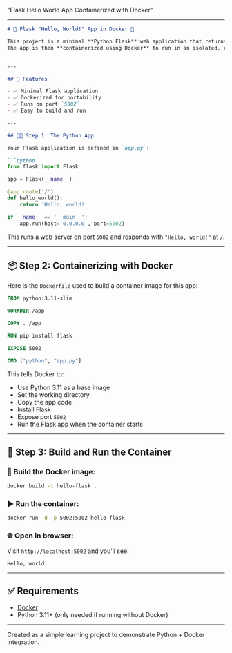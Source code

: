 "Flask Hello World App Containerized with Docker"

---

```markdown
# 🐍 Flask "Hello, World!" App in Docker 🐳

This project is a minimal **Python Flask** web application that returns "Hello, world!" at the root URL.  
The app is then **containerized using Docker** to run in an isolated, reproducible environment.


---

## 🚀 Features

- ✅ Minimal Flask application
- ✅ Dockerized for portability
- ✅ Runs on port `5002`
- ✅ Easy to build and run

---

## 👨‍💻 Step 1: The Python App

Your Flask application is defined in `app.py`:

```python
from flask import Flask

app = Flask(__name__)

@app.route('/')
def hello_world():
    return 'Hello, world!'

if __name__ == '__main__':
    app.run(host='0.0.0.0', port=5002)
````

This runs a web server on port `5002` and responds with `"Hello, world!"` at `/`.

---

## 📦 Step 2: Containerizing with Docker

Here is the `Dockerfile` used to build a container image for this app:

```Dockerfile
FROM python:3.11-slim

WORKDIR /app

COPY . /app

RUN pip install flask

EXPOSE 5002

CMD ["python", "app.py"]
```

This tells Docker to:

* Use Python 3.11 as a base image
* Set the working directory
* Copy the app code
* Install Flask
* Expose port `5002`
* Run the Flask app when the container starts

---

## 🧪 Step 3: Build and Run the Container

### 🔨 Build the Docker image:

```bash
docker build -t hello-flask .
```

### ▶️ Run the container:

```bash
docker run -d -p 5002:5002 hello-flask
```

### 🌐 Open in browser:

Visit `http://localhost:5002` and you’ll see:

```
Hello, world!
```

---


## ✅ Requirements

* [Docker](https://www.docker.com/)
* Python 3.11+ (only needed if running without Docker)

---


Created as a simple learning project to demonstrate Python + Docker integration.



